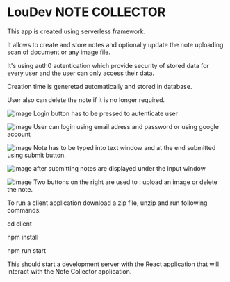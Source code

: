 # LouDev NOTE COLLECTOR

This app is created using serverless framework.

It allows to create and store notes and optionally update the note uploading scan of document or any image file.

It's using auth0 autentication which provide security of stored data for every user and the user can only access their data.

Creation time is generetad automatically and stored in database.

User also can delete the note if it is no longer required.

![image](https://user-images.githubusercontent.com/44120197/131193440-ac74b2f1-e764-45cc-a15f-522d2bbb14c1.png)
Login button has to be pressed to autenticate user

![image](https://user-images.githubusercontent.com/44120197/131193534-4d603145-6dab-4f56-b8a5-782231ecfb92.png)
User can login using email adress and password or using google account

![image](https://user-images.githubusercontent.com/44120197/131193640-0a18492e-6f15-4522-8207-8613c20505e3.png)
Note has to be typed into text window and at the end submitted using submit button.

![image](https://user-images.githubusercontent.com/44120197/131193744-37fc5b4e-7321-4cb7-bd01-ab1d48bcd346.png)
after submitting notes are displayed under the input window

![image](https://user-images.githubusercontent.com/44120197/131193828-63122585-4894-46b2-a610-2b2ef26d418b.png)
Two buttons on the right are used to : upload an image or delete the note.


To run a client application download a zip file, unzip and run following commands:

cd client

npm install

npm run start

This should start a development server with the React application that will interact with the Note Collector application.
